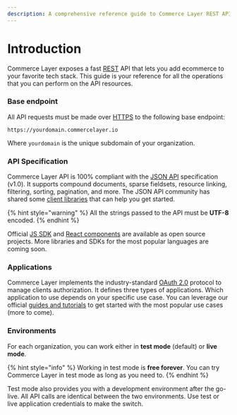 ```yaml
---
description: A comprehensive reference guide to Commerce Layer REST API
---
```


# Introduction

Commerce Layer exposes a fast [REST](http://en.wikipedia.org/wiki/Representational_State_Transfer) API that lets you add ecommerce to your favorite tech stack. This guide is your reference for all the operations that you can perform on the API resources.

### Base endpoint

All API requests must be made over [HTTPS](http://en.wikipedia.org/wiki/HTTP_Secure) to the following base endpoint:

```http
https://yourdomain.commercelayer.io
```

Where `yourdomain` is the unique subdomain of your organization. 

### API Specification

Commerce Layer API is 100% compliant with the [JSON API](http://jsonapi.org/format/) specification \(v1.0\). It supports compound documents, sparse fieldsets, resource linking, filtering, sorting, pagination, and more. The JSON API community has shared some [client libraries](http://jsonapi.org/implementations/#client-libraries) that can help you get started.

{% hint style="warning" %}
All the strings passed to the API must be **UTF-8** encoded.
{% endhint %}

Official [JS SDK](https://github.com/commercelayer/commercelayer-js-sdk) and [React components](https://github.com/commercelayer/commercelayer-react-components) are available as open source projects. More libraries and SDKs for the most popular languages are coming soon.

### Applications

Commerce Layer implements the industry-standard [OAuth 2.0](https://oauth.net/2/) protocol to manage clients authorization. It defines three types of applications. Which application to use depends on your specific use case. You can leverage our official [guides and tutorials](https://docs.commercelayer.io/guides/) to get started with the most popular use cases \(more to come\).

### Environments

For each organization, you can work either in **test mode** \(default\) or **live mode**. 

{% hint style="info" %}
Working in test mode is **free forever**. You can try Commerce Layer in test mode as long as you need to.
{% endhint %}

Test mode also provides you with a development environment after the go-live. All API calls are identical between the two environments. Use test or live application credentials to make the switch.

